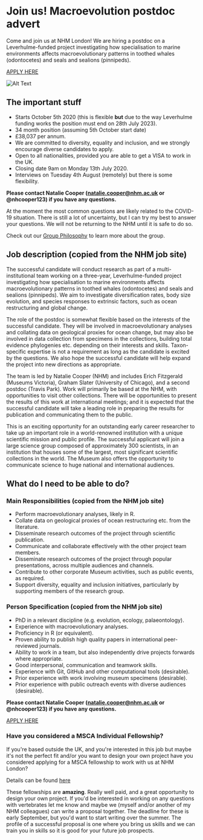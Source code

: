 # Join us! Macroevolution postdoc advert

Come and join us at NHM London! We are hiring a postdoc on a Leverhulme-funded project investigating how specialisation to marine environments affects macroevolutionary patterns in toothed whales (odontocetes) and seals and sealions (pinnipeds).

[APPLY HERE](https://careers.nhm.ac.uk/templates/CIPHR/jobdetail_1908.aspx)

![Alt Text](https://media.giphy.com/media/l4pTii07Gypi3GFPy/giphy.gif)

## The important stuff

- Starts October 5th 2020 (this is flexible **but** due to the way Leverhulme funding works the position must end on 28th July 2023). 
- 34 month position (assuming 5th October start date)
- £38,037 per annum.
- We are committed to diversity, equality and inclusion, and we strongly encourage diverse candidates to apply. 
- Open to all nationalities, provided you are able to get a VISA to work in the UK.
- Closing date 9am on Monday 13th July 2020.
- Interviews on Tuesday 4th August (remotely) but there is some flexibility.

**Please contact Natalie Cooper (natalie.cooper@nhm.ac.uk or @nhcooper123) if you have any questions.**

At the moment the most common questions are likely related to the COVID-19 situation. There is still a lot of uncertainty, but I can try my best to answer your questions. We will not be returning to the NHM until it is safe to do so.

Check out our [Group Philosophy](https://github.com/nhcooper123/macro-group-info/blob/master/GroupPhilosophy.md) to learn more about the group.

## Job description (copied from the NHM job site)

The successful candidate will conduct research as part of a multi-institutional team working on a three-year, Leverhulme-funded project investigating how specialisation to marine environments affects macroevolutionary patterns in toothed whales (odontocetes) and seals and sealions (pinnipeds). We aim to investigate diversification rates, body size evolution, and species responses to extrinsic factors, such as ocean restructuring and global change.

The role of the postdoc is somewhat flexible based on the interests of the successful candidate. They will be involved in macroevolutionary analyses and collating data on geological proxies for ocean change, but may also be involved in data collection from specimens in the collections, building total evidence phylogenies etc. depending on their interests and skills. Taxon-specific expertise is not a requirement as long as the candidate is excited by the questions. We also hope the successful candidate will help expand the project into new directions as appropriate.

The team is led by Natalie Cooper (NHM) and includes Erich Fitzgerald (Museums Victoria), Graham Slater (University of Chicago), and a second postdoc (Travis Park). Work will primarily be based at the NHM, with opportunities to visit other collections. There will be opportunities to present the results of this work at international meetings; and it is expected that the successful candidate will take a leading role in preparing the results for publication and communicating them to the public.

This is an exciting opportunity for an outstanding early career researcher to take up an important role in a world-renowned institution with a unique scientific mission and public profile. The successful applicant will join a large science group composed of approximately 300 scientists, in an institution that houses some of the largest, most significant scientific collections in the world. The Museum also offers the opportunity to communicate science to huge national and international audiences.

## What do I need to be able to do?

### Main Responsibilities (copied from the NHM job site)

- Perform macroevolutionary analyses, likely in R.
- Collate data on geological proxies of ocean restructuring etc. from the literature.
- Disseminate research outcomes of the project through scientific publication.
- Communicate and collaborate effectively with the other project team members.
- Disseminate research outcomes of the project through popular presentations, across multiple audiences and channels.
- Contribute to other corporate Museum activities, such as public events, as required.
- Support diversity, equality and inclusion initiatives, particularly by supporting members of the research group.

### Person Specification (copied from the NHM job site)

- PhD in a relevant discipline (e.g. evolution, ecology, palaeontology).
- Experience with macroevolutionary analyses.
- Proficiency in R (or equivalent).
- Proven ability to publish high quality papers in international peer-reviewed journals.
- Ability to work in a team, but also independently drive projects forwards where appropriate.
- Good interpersonal, communication and teamwork skills.
- Experience with Git, GitHub and other computational tools (desirable).
- Prior experience with work involving museum specimens (desirable).
- Prior experience with public outreach events with diverse audiences (desirable).

**Please contact Natalie Cooper (natalie.cooper@nhm.ac.uk or @nhcooper123) if you have any questions.**

[APPLY HERE](https://careers.nhm.ac.uk/templates/CIPHR/jobdetail_1908.aspx)

### Have you considered a MSCA Individual Fellowship?
If you're based outside the UK, and you're interested in this job but maybe it's not the perfect fit and/or you want to design your own project have you considered applying for a MSCA fellowship to work with us at NHM London?

Details can be found [here](https://ec.europa.eu/research/mariecurieactions/actions/get-funding/individual-fellowships-2020_en)

These fellowships are **amazing**. Really well paid, and a great opportunity to design your own project. If you'd be interested in working on any questions with vertebrates let me know and maybe we (myself and/or another of my NHM colleagues) can write a proposal together. The deadline for these is early September, but you'd want to start writing over the summer. The profile of a successful proposal is one where you bring us skills and we can train you in skills so it is good for your future job prospects.